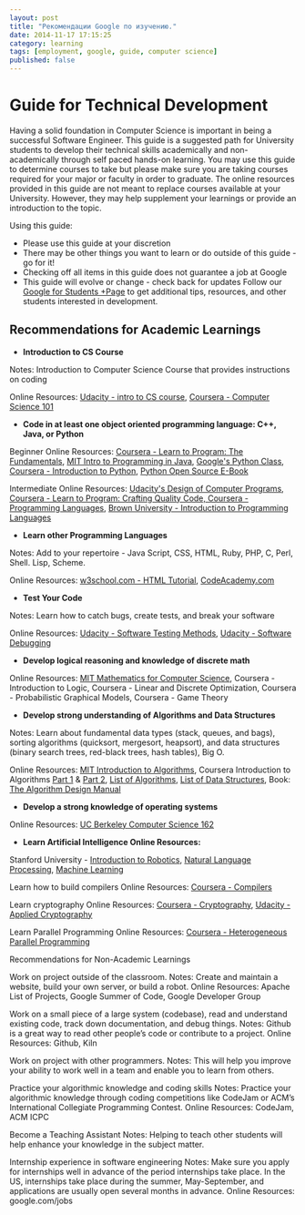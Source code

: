 ```yaml
---
layout: post
title: "Рекомендации Google по изучению."
date: 2014-11-17 17:15:25
category: learning
tags: [employment, google, guide, computer science]
published: false
---
```


# Guide for Technical Development

Having a solid foundation in Computer Science is important in being a successful Software Engineer. This guide is a suggested path for University students to develop their technical skills academically and non-academically through self paced hands-on learning. You may use this guide to determine courses to take but please make sure you are taking courses required for your major or faculty in order to graduate. The online resources provided in this guide are not meant to replace courses available at your University. However, they may help supplement your learnings or provide an introduction to the topic.

Using this guide:

- Please use this guide at your discretion
- There may be other things you want to learn or do outside of this guide - go for it!
- Checking off all items in this guide does not guarantee a job at Google
- This guide will evolve or change - check back for updates
Follow our [Google for Students +Page](https://plus.google.com/u/0/+GoogleStudents/posts) to get additional tips, resources, and other students interested in development.

## Recommendations for Academic Learnings

- **Introduction to CS Course**

Notes: Introduction to Computer Science Course that provides instructions on coding 

Online Resources: [Udacity - intro to CS course](https://www.udacity.com/course/cs101), [Coursera - Computer Science 101](https://www.coursera.org/course/cs101)

- **Code in at least one object oriented programming language: C++, Java, or Python**

Beginner Online Resources: [Coursera - Learn to Program: The Fundamentals](https://www.coursera.org/course/programming1), [MIT Intro to Programming in Java](http://ocw.mit.edu/courses/electrical-engineering-and-computer-science/6-092-introduction-to-programming-in-java-january-iap-2010/index.htm), [Google's Python Class](https://developers.google.com/edu/python/), [Coursera - Introduction to Python](https://www.coursera.org/course/interactivepython), [Python Open Source E-Book](http://www.openbookproject.net/thinkcs/python/english2e/)

Intermediate Online Resources: [Udacity's Design of Computer Programs](https://www.udacity.com/course/cs212), [Coursera - Learn to Program: Crafting Quality Code, Coursera - Programming Languages](https://www.coursera.org/course/programming2), [Brown University - Introduction to Programming Languages](https://www.coursera.org/course/proglang)

- **Learn other Programming Languages**

Notes: Add to your repertoire - Java Script, CSS, HTML, Ruby, PHP, C, Perl, Shell. Lisp, Scheme.

Online Resources: [w3school.com - HTML Tutorial](http://www.w3schools.com/), [CodeAcademy.com](http://www.codecademy.com/learn)

- **Test Your Code**

Notes: Learn how to catch bugs, create tests, and break your software

Online Resources: [Udacity - Software Testing Methods](https://www.udacity.com/course/cs258), [Udacity - Software Debugging](https://www.udacity.com/course/cs259)

- **Develop logical reasoning and knowledge of discrete math**

Online Resources: [MIT Mathematics for Computer Science](http://ocw.mit.edu/courses/electrical-engineering-and-computer-science/6-042j-mathematics-for-computer-science-fall-2010/index.htm), Coursera - Introduction to Logic, Coursera - Linear and Discrete Optimization, Coursera - Probabilistic Graphical Models, Coursera - Game Theory

- **Develop strong understanding of Algorithms and Data Structures**

Notes: Learn about fundamental data types (stack, queues, and bags), sorting algorithms (quicksort, mergesort, heapsort), and data structures (binary search trees, red-black trees, hash tables), Big O.

Online Resources: [MIT Introduction to Algorithms](http://ocw.mit.edu/courses/electrical-engineering-and-computer-science/6-006-introduction-to-algorithms-spring-2008/index.htm), Coursera Introduction to Algorithms [Part 1](https://www.coursera.org/course/algs4partI) & [Part 2](https://www.coursera.org/course/algs4partII), [List of Algorithms](https://ru.wikipedia.org/wiki/%D0%A1%D0%BF%D0%B8%D1%81%D0%BE%D0%BA_%D0%B0%D0%BB%D0%B3%D0%BE%D1%80%D0%B8%D1%82%D0%BC%D0%BE%D0%B2), [List of Data Structures](https://ru.wikipedia.org/wiki/%D0%9F%D1%80%D0%BE%D0%B5%D0%BA%D1%82:%D0%98%D0%BD%D1%84%D0%BE%D1%80%D0%BC%D0%B0%D1%86%D0%B8%D0%BE%D0%BD%D0%BD%D1%8B%D0%B5_%D1%82%D0%B5%D1%85%D0%BD%D0%BE%D0%BB%D0%BE%D0%B3%D0%B8%D0%B8/%D0%A1%D0%BF%D0%B8%D1%81%D0%BA%D0%B8/%D0%A1%D0%BF%D0%B8%D1%81%D0%BE%D0%BA_%D1%81%D1%82%D1%80%D1%83%D0%BA%D1%82%D1%83%D1%80_%D0%B4%D0%B0%D0%BD%D0%BD%D1%8B%D1%85), Book: [The Algorithm Design Manual](http://www.amazon.com/Algorithm-Design-Manual-Steven-Skiena/dp/1849967202/ref=sr_1_5?s=books&ie=UTF8&qid=1360133842&sr=1-5&keywords=algorithms)

- **Develop a strong knowledge of operating systems**

Online Resources: [UC Berkeley Computer Science 162](http://www.youtube.com/watch?v=XgQo4JkN4Bw&list=PL3289DD0D0F0CD4A3)

- **Learn Artificial Intelligence Online Resources:**

Stanford University - [Introduction to Robotics](http://see.stanford.edu/see/courseinfo.aspx?coll=86cc8662-f6e4-43c3-a1be-b30d1d179743), [Natural Language Processing](http://see.stanford.edu/see/courseinfo.aspx?coll=63480b48-8819-4efd-8412-263f1a472f5a), [Machine Learning](http://see.stanford.edu/see/courseinfo.aspx?coll=348ca38a-3a6d-4052-937d-cb017338d7b1)

Learn how to build compilers
Online Resources: [Coursera - Compilers](https://www.coursera.org/course/compilers)

Learn cryptography
Online Resources: [Coursera - Cryptography](https://www.coursera.org/course/crypto), [Udacity - Applied Cryptography](https://www.udacity.com/course/cs387)

Learn Parallel Programming
Online Resources: [Coursera - Heterogeneous Parallel Programming](https://www.coursera.org/course/hetero)

Recommendations for Non-Academic Learnings

Work on project outside of the classroom.
Notes: Create and maintain a website, build your own server, or build a robot.
Online Resources: Apache List of Projects, Google Summer of Code, Google Developer Group

Work on a small piece of a large system (codebase), read and understand existing code, track down documentation, and debug things.
Notes: Github is a great way to read other people’s code or contribute to a project.
Online Resources: Github, Kiln

Work on project with other programmers.
Notes: This will help you improve your ability to work well in a team and enable you to learn from others.

Practice your algorithmic knowledge and coding skills
Notes: Practice your algorithmic knowledge through coding competitions like CodeJam or ACM’s International Collegiate Programming Contest.
Online Resources: CodeJam, ACM ICPC

Become a Teaching Assistant
Notes: Helping to teach other students will help enhance your knowledge in the subject matter.

Internship experience in software engineering
Notes: Make sure you apply for internships well in advance of the period internships take place. In the US, internships take place during the summer, May-September, and applications are usually open several months in advance.
Online Resources: google.com/jobs